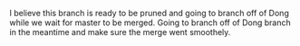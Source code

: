 I believe this branch is ready to be pruned and going to branch off of Dong while we wait for master to be merged.  Going to branch off of Dong branch in the meantime and make sure the merge went smoothely.
